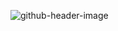 ![github-header-image](https://github.com/MartiVilas/MartiVilas/assets/150129703/4a305823-bb7f-4494-a325-1bf4976efd94)
